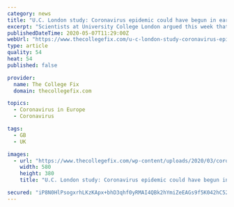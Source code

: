 ```yaml
---
category: news
title: "U.C. London study: Coronavirus epidemic could have begun in early October"
excerpt: "Scientists at University College London argued this week that the coronavirus epidemic could have begun as early as October of 2019, pushing the start date of the outbreak back by over a month and suggesting that the disease has been circulating throughout the global population for significantly longer than earlier findings."
publishedDateTime: 2020-05-07T11:29:00Z
webUrl: "https://www.thecollegefix.com/u-c-london-study-coronavirus-epidemic-could-have-begun-in-early-october/"
type: article
quality: 54
heat: 54
published: false

provider:
  name: The College Fix
  domain: thecollegefix.com

topics:
  - Coronavirus in Europe
  - Coronavirus

tags:
  - GB
  - UK

images:
  - url: "https://www.thecollegefix.com/wp-content/uploads/2020/03/coronavirus-Lightspring-shutterstock.jpg"
    width: 580
    height: 380
    title: "U.C. London study: Coronavirus epidemic could have begun in early October"

secured: "iP8N0HlPsogxrhLKzKApx+bhD3qhf0yRMAI4QBk2hYmiZeEAGs9f5K042hC52B/WBu97K1x8VGkBJYHByLT6Qc2iXoCZBJhbCLkenOdOMZXuYqXFyD0sh9g7h3vSBrHt/VcDw5g6NdNbN1f75qMU+kC9MIgFpEywK0ldzcZgSWmEp8u7qxlEEvjRQ8bglyCz7HMCk5CoyRQu/KqewQVbxpdXeBcYrwCFWb2ZJqcRf0YoiqMjMsQBCOk1MJFNjyF6HvM60Mp5qBNy4sfNKf59IeWY/rnQUcDVm0btHtYp6xcKhWV2M8tpBFqCRRDbj6oRAkbGj0GcdvjD2PlRQuaZ+Bf85BQSmDYi4fhAv/UwDPeoqPXxsxNgY9xSTwXb9RR2QDoMOVN1LnjMnx8VZ8Xod0eY59EuUoLJTng9QJcmmKYpwjn/vch0hVoXS2heDZQzUs8rewaU0bCYBQPWikYaBZRogjl8z8yA/PIdBZlWdoM=;uJc/qifjReg6epimnMG61A=="
---
```


